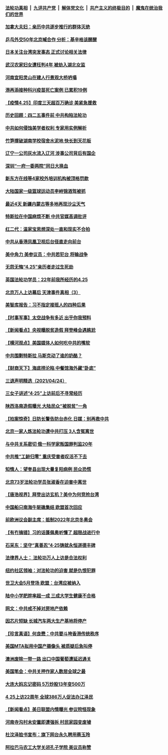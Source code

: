 ####  [法轮功真相](../../../../basic/blob/master/README.md?t=04260231) &nbsp;|&nbsp; [九评共产党](../../../../9ping.md/blob/master/README.md?t=04260231) &nbsp;|&nbsp; [解体党文化](../../../../jtdwh.md/blob/master/README.md?t=04260231)  &nbsp;|&nbsp; [共产主义的终极目的](../../../../gczydzjmd.md/blob/master/README.md?t=04260231) &nbsp;|&nbsp; [魔鬼在统治我们的世界](../../../../mgztzwmdsj.md/blob/master/README.md?t=04260231) 

#### [加拿大夫妇：亲历中共逐步推行的群体灭绝](../pages/nsc413/n12904076.md?t=04260231) 

#### [乒乓外交50年北京喊合作 分析：基辛格该醒醒](../pages/nsc413/n12903986.md?t=04260231) 

#### [日本关注台湾突发事态 正式讨论相关法律](../pages/nsc413/n12904084.md?t=04260231) 

#### [武汉农家妇女遭枉判4年 被劫入湖北女监](../pages/nsc413/n12902739.md?t=04260231) 

#### [河南宜阳灵山在建人行景观大桥坍塌](../pages/nsc413/n12903796.md?t=04260231) 

#### [港再添接种科兴疫苗死亡案例 已累积19例](../pages/nsc413/n12903709.md?t=04260231) 

#### [【疫情4.25】印度三天超百万确诊 美紧急援救](../pages/nsc413/n12903613.md?t=04260231) 

#### [历史回顾：四二五事件前 中共构陷法轮功](../pages/nsc413/n12886940.md?t=04260231) 

#### [中共如何侵蚀美学者权利 专家用实例解析](../pages/nsc413/n12902575.md?t=04260231) 

#### [竹笋撑破湖南学校宿舍水泥地 快长到天花板](../pages/nsc413/n12903574.md?t=04260231) 

#### [辽宁一公司灰水流入辽河 涉事公司背后有国企](../pages/nsc413/n12903603.md?t=04260231) 

#### [深圳“一府一委两院”同日大换血](../pages/nsc413/n12903635.md?t=04260231) 

#### [新东方在线等4家校外培训机构被顶格罚款](../pages/nsc413/n12903497.md?t=04260231) 


#### [大陆国家一级篮球运动员李峙锦酒驾被抓](../pages/nsc413/n12903463.md?t=04260231) 

#### [最近4天 新疆内蒙古等多地再现沙尘天气](../pages/nsc413/n12903477.md?t=04260231) 

#### [特斯拉在中国麻烦不断 中共官媒高调批评](../pages/nsc413/n12903525.md?t=04260231) 

#### [红二代：温家宝思想深处一直和现实不合拍](../pages/nsc413/n12903368.md?t=04260231) 

#### [中共从香港凤凰卫视后台径直走向前台](../pages/nsc413/n12903462.md?t=04260231) 

#### [美中角力 美参议员：中共若犯台 将输战争](../pages/nsc413/n12902801.md?t=04260231) 

#### [无怨无悔“4.25”亲历者走过生死劫](../pages/nsc413/n12903131.md?t=04260231) 

#### [英国法轮功学员：22年前我所经历的4.25](../pages/nsc413/n12901372.md?t=04260231) 

#### [北京万人上访幕后 天津事件真相（3）](../pages/nsc413/n12902807.md?t=04260231) 

#### [美智库报告：习不指定接班人的四种后果](../pages/nsc413/n12903045.md?t=04260231) 

#### [【时事军事】太空战争有多近 出乎你我预料](../pages/nsc413/n12901728.md?t=04260231) 

#### [【新闻看点】央视曝脱贫造假 拜登峰会遇尴尬](../pages/nsc413/n12903139.md?t=04260231) 

#### [【横河观点】美国媒体人如何吃中共的嘴软](../pages/nsc413/n12903156.md?t=04260231) 

#### [中共围剿特斯拉 马斯克动了谁的奶酪？](../pages/nsc413/n12902909.md?t=04260231) 

#### [【财商天下】海底捞沦陷 中餐馆海外藏“卧底”](../pages/nsc413/n12902593.md?t=04260231) 

#### [三退声明精选（2021/04/24）](../pages/nsc413/n12903091.md?t=04260231) 

#### [三女子讲述“4·25”上访前后不寻常经历](../pages/nsc413/n12888540.md?t=04260231) 

#### [陕西洛南造假曝光 大陆民众“被脱贫”一角](../pages/nsc413/n12902907.md?t=04260231) 

#### [【拍案惊奇】日防长警告防台赤化 日媒：别再救中共](../pages/nsc413/n12902456.md?t=04260231) 

#### [北京一家人炼法轮功遭中共打压 3人含冤离世](../pages/nsc413/n12902393.md?t=04260231) 

#### [与中共关系密切 俄一科学家叛国罪判监20年](../pages/nsc413/n12902838.md?t=04260231) 

#### [中共推“工龄归零” 重庆受害者叹活不下去](../pages/nsc413/n12902826.md?t=04260231) 

#### [知情人：望奎县出现大量复阳病例 民众恐慌](../pages/nsc413/n12902692.md?t=04260231) 

#### [北京73岁法轮功学员张淑香在迫害中离世](../pages/nsc413/n12902211.md?t=04260231) 

#### [【唐浩视界】拜登出访玄机？美中为何竞抢台湾](../pages/nsc413/n12902436.md?t=04260231) 

#### [中国船只南海牛轭礁集结 欧盟首次回应](../pages/nsc413/n12902666.md?t=04260231) 

#### [前欧洲议会副主席：抵制2022年北京冬奥会](../pages/nsc413/n12902557.md?t=04260231) 

#### [【有冇搞错】习的话蓬佩奥听懂了 超限战进行中](../pages/nsc413/n12901484.md?t=04260231) 

#### [石采东：坚守“真善忍”4·25铸就永恒道德丰碑](../pages/nsc413/n12901884.md?t=04260231) 

#### [法律界人士： 法轮功万人上访是合法权利](../pages/nsc413/n12902232.md?t=04260231) 

#### [纽约社区领袖：对法轮功的迫害 就是仇恨犯罪](../pages/nsc413/n12901973.md?t=04260231) 

#### [世卫大会5月登场 欧盟：台湾应被纳入](../pages/nsc413/n12902424.md?t=04260231) 

#### [陆中小学肥胖率超一成 三成大学生健康不合格](../pages/nsc413/n12902387.md?t=04260231) 

#### [网文：中共戒不掉对房地产依赖](../pages/nsc413/n12902249.md?t=04260231) 

#### [因芯片短缺 长城汽车两大生产基地将停产](../pages/nsc413/n12902103.md?t=04260231) 

#### [【珍言真语】何良懋：中共要斗垮香港传统秩序](../pages/nsc413/n12902079.md?t=04260231) 


#### [美国MTA拟用中国产摄像头 被质疑后急叫停](../pages/nsc413/n12901979.md?t=04260231) 

#### [澳洲废除一带一路 出口中国葡萄遭延迟通关](../pages/nsc413/n12901869.md?t=04260231) 

#### [美国笔会：中共关押作家人数居全球之最](../pages/nsc413/n12901918.md?t=04260231) 

#### [大连大妈忘记密码 5万炒股13年变500万](../pages/nsc413/n12901715.md?t=04260231) 

#### [4.25上访22周年 全球386万人促法办江泽民](../pages/nsc413/n12900410.md?t=04260231) 

#### [【新闻看点】美日联盟内情曝光 参议院怪现象](../pages/nsc413/n12901170.md?t=04260231) 

#### [河南寺沟村未安置即遭强拆 村民家园变废墟](../pages/nsc413/n12901579.md?t=04260231) 

#### [杜汶泽脸书宣布：旗下网台永久聘用蔡玉玲](../pages/nsc413/n12901477.md?t=04260231) 

#### [阿拉巴马农工大学关闭孔子学院 美议员称赞](../pages/nsc413/n12901561.md?t=04260231) 

